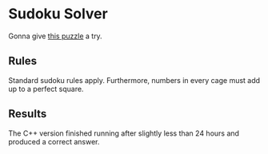 # Sudoku Solver

Gonna give [this puzzle](https://cracking-the-cryptic.web.app/sudoku/36r8R9FNnN) a try.

## Rules

Standard sudoku rules apply. Furthermore, numbers in every cage must add up to a perfect square.

## Results

The C++ version finished running after slightly less than 24 hours and produced a correct answer.
